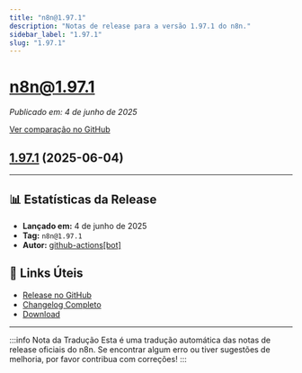 ```yaml
---
title: "n8n@1.97.1"
description: "Notas de release para a versão 1.97.1 do n8n."
sidebar_label: "1.97.1"
slug: "1.97.1"
---
```


# n8n@1.97.1

*Publicado em: 4 de junho de 2025*

[Ver comparação no GitHub](https://github.com/n8n-io/n8n/compare/release/1.97.1...n8n@1.97.1)


## [1.97.1](https://github.com/n8n-io/n8n/compare/n8n@1.97.0...n8n@1.97.1) (2025-06-04)

---

## 📊 Estatísticas da Release

- **Lançado em:** 4 de junho de 2025
- **Tag:** `n8n@1.97.1`
- **Autor:** [github-actions[bot]](https://github.com/apps/github-actions)

## 🔗 Links Úteis

- [Release no GitHub](https://github.com/n8n-io/n8n/releases/tag/n8n%401.97.1)
- [Changelog Completo](https://github.com/n8n-io/n8n/compare/release/1.97.1...n8n@1.97.1)
- [Download](https://api.github.com/repos/n8n-io/n8n/tarball/n8n@1.97.1)

---

:::info Nota da Tradução
Esta é uma tradução automática das notas de release oficiais do n8n. Se encontrar algum erro ou tiver sugestões de melhoria, por favor contribua com correções!
:::